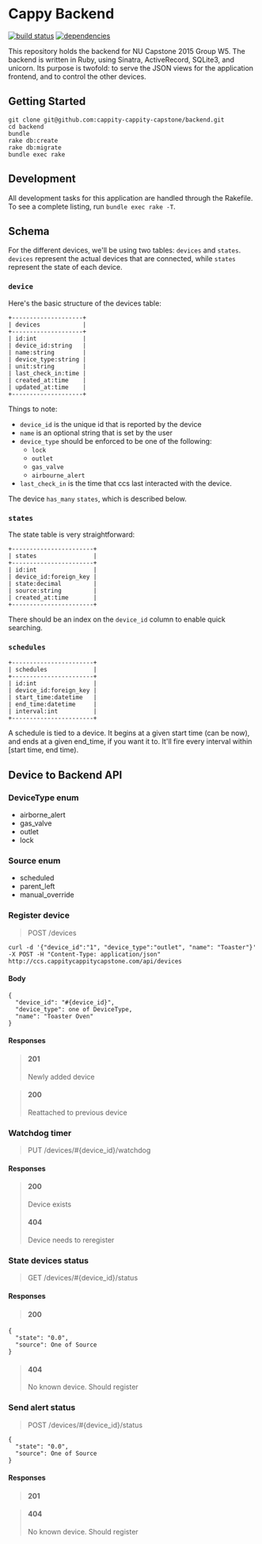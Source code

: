 # Cappy Backend
[![build status](https://img.shields.io/travis/cappity-cappity-capstone/backend/master.svg?style=flat)](https://travis-ci.org/cappity-cappity-capstone/backend)
[![dependencies](https://img.shields.io/gemnasium/cappity-cappity-capstone/backend.svg?style=flat)](https://gemnasium.com/cappity-cappity-capstone/backend)

This repository holds the backend for NU Capstone 2015 Group W5.
The backend is written in Ruby, using Sinatra, ActiveRecord, SQLite3, and unicorn.
Its purpose is twofold: to serve the JSON views for the application frontend, and to control the other devices.

## Getting Started
```
git clone git@github.com:cappity-cappity-capstone/backend.git
cd backend
bundle
rake db:create
rake db:migrate
bundle exec rake
```

## Development

All development tasks for this application are handled through the Rakefile.
To see a complete listing, run `bundle exec rake -T`.

## Schema

For the different devices, we'll be using two tables: `devices` and `states`.
`devices` represent the actual devices that are connected, while `states` represent the state of each device.

### `device`

Here's the basic structure of the devices table:

```
+--------------------+
| devices            |
+--------------------+
| id:int             |
| device_id:string   |
| name:string        |
| device_type:string |
| unit:string        |
| last_check_in:time |
| created_at:time    |
| updated_at:time    |
+--------------------+
```

Things to note:

* `device_id` is the unique id that is reported by the device
* `name` is an optional string that is set by the user
* `device_type` should be enforced to be one of the following:
  * `lock`
  * `outlet`
  * `gas_valve`
  * `airbourne_alert`
* `last_check_in` is the time that ccs last interacted with the device.


The device `has_many` `states`, which is described below.

### `states`

The state table is very straightforward:

```
+-----------------------+
| states                |
+-----------------------+
| id:int                |
| device_id:foreign_key |
| state:decimal         |
| source:string         |
| created_at:time       |
+-----------------------+
```

There should be an index on the `device_id` column to enable quick searching.

### `schedules`

```
+-----------------------+
| schedules             |
+-----------------------+
| id:int                |
| device_id:foreign_key |
| start_time:datetime   |
| end_time:datetime     |
| interval:int          |
+-----------------------+
```

A schedule is tied to a device.  It begins at a given start time (can be now), and ends at a given end_time, if you want it to.  It'll fire every interval within [start time, end time).

## Device to Backend API

### DeviceType enum

* airborne_alert
* gas_valve
* outlet
* lock

### Source enum

* scheduled
* parent_left
* manual_override

### Register device

> POST /devices

```
curl -d '{"device_id":"1", "device_type":"outlet", "name": "Toaster"}' -X POST -H "Content-Type: application/json" http://ccs.cappitycappitycapstone.com/api/devices
```

#### Body

    {
      "device_id": "#{device_id}",
      "device_type": one of DeviceType,
      "name": "Toaster Oven"
    }

#### Responses

> #### 201
> Newly added device

> #### 200
> Reattached to previous device

### Watchdog timer

> PUT /devices/#{device_id}/watchdog

#### Responses

> #### 200
> Device exists
> #### 404
> Device needs to reregister

### State devices status

> GET /devices/#{device_id}/status

#### Responses

> #### 200

    {
      "state": "0.0",
      "source": One of Source
    }

> #### 404
> No known device. Should register

### Send alert status

> POST /devices/#{device_id}/status

    {
      "state": "0.0",
      "source": One of Source
    }

#### Responses

> #### 201

> #### 404
> No known device. Should register
